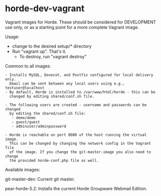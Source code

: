 horde-dev-vagrant
=================

Vagrant images for Horde. These should be considered for
DEVELOPMENT use only, or as a starting point for a more
complete Vagrant image.

Usage:
  - change to the desired setup/* directory
  - Run "vagrant up". That's it.
    - To destroy, run "vagrant destroy"

Common to all images:

    - Installs MySQL, Dovecot, and Postfix configured for local delivery only.
      Email can be sent between any local users using e.g., testuser@localhost
    - By default, Horde is installed to /var/www/html/horde - this can be
      changed by editing shared/conf.sh file.

    - The following users are created - username and passwords can be changed
      by editing the shared/conf.sh file:
       - demo/demo
       - guest/guest
       - adminuser/adminpassword

    - Horde is reachable on port 8080 of the host running the virtual image.
      This can be changed by changing the network config in the Vagrant file
      of the image. If you change the git-master-image you also need to change
      the provided horde-conf.php file as well.

Available images:

git-master-dev: Current git master.

pear-horde-5.2: Installs the current Horde Groupware Webmail Edition.
